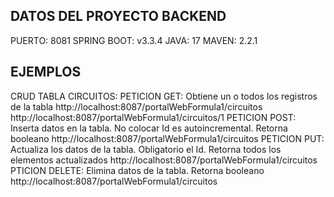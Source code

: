 ## DATOS DEL PROYECTO BACKEND
PUERTO: 8081
SPRING BOOT: v3.3.4
JAVA: 17
MAVEN: 2.2.1

## EJEMPLOS

CRUD TABLA CIRCUITOS: 
  PETICION GET: Obtiene un o todos los registros de la tabla 
    http://localhost:8087/portalWebFormula1/circuitos
    http://localhost:8087/portalWebFormula1/circuitos/1
  PETICION POST: Inserta datos en la tabla. No colocar Id es autoincremental. Retorna booleano
    http://localhost:8087/portalWebFormula1/circuitos
  PETICION PUT: Actualiza los datos de la tabla. Obligatorio el Id. Retorna todos los elementos actualizados
    http://localhost:8087/portalWebFormula1/circuitos
  PTICION DELETE: Elimina datos de la tabla. Retorna booleano
    http://localhost:8087/portalWebFormula1/circuitos
